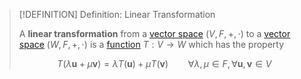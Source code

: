 >[!DEFINITION] Definition: Linear Transformation
>
>A **linear transformation** from a [vector space](../Vector%20Spaces/Vector%20Space.md) $(V,F,+,\cdot)$ to a [vector space](../Vector%20Spaces/Vector%20Space.md) $(W,F,+,\cdot)$ is a [function](../../../Analysis/Functions/Function.md) $T: V \to W$ which has the property
>
>$$
>T(\lambda \mathbf{u} + \mu \mathbf{v}) = \lambda T(\mathbf{u}) + \mu T (\mathbf{v}) \qquad \forall \lambda, \mu \in F, \forall \mathbf{u},\mathbf{v} \in V
>$$
>